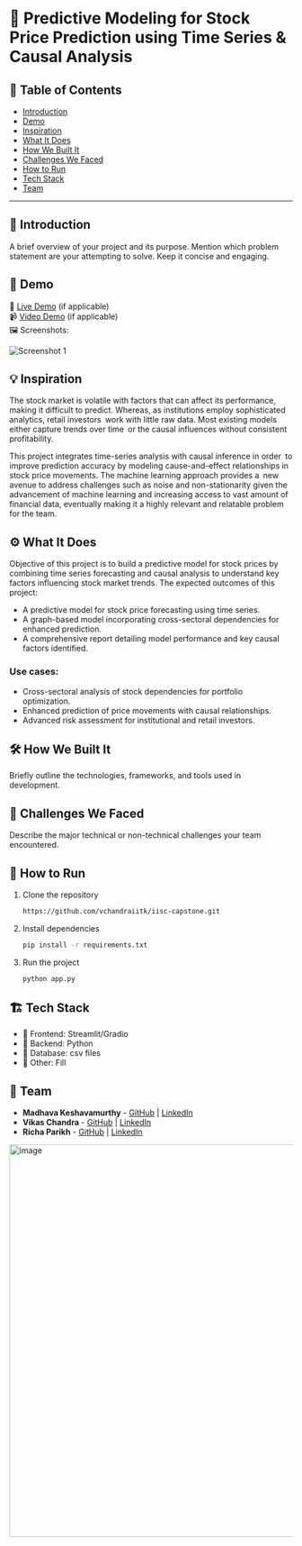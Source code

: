 # 🚀 Predictive Modeling for Stock Price Prediction using Time Series & Causal Analysis

## 📌 Table of Contents
- [Introduction](#introduction)
- [Demo](#demo)
- [Inspiration](#inspiration)
- [What It Does](#what-it-does)
- [How We Built It](#how-we-built-it)
- [Challenges We Faced](#challenges-we-faced)
- [How to Run](#how-to-run)
- [Tech Stack](#tech-stack)
- [Team](#team)

---

## 🎯 Introduction
A brief overview of your project and its purpose. Mention which problem statement are your attempting to solve. Keep it concise and engaging.

## 🎥 Demo
🔗 [Live Demo](#) (if applicable)  
📹 [Video Demo](#) (if applicable)  
🖼️ Screenshots:

![Screenshot 1](link-to-image)

## 💡 Inspiration
The stock market is volatile with factors that can affect its performance, making it difficult to predict. Whereas, as institutions employ sophisticated analytics, retail investors work with little raw data. Most existing models either capture trends over time or the causal influences without consistent profitability.

This project integrates time-series analysis with causal inference in order to improve prediction accuracy by modeling cause-and-effect relationships in stock price movements. The machine learning approach provides a new avenue to address challenges such as noise and non-stationarity given the advancement of machine learning and increasing access to vast amount of financial data, eventually making it a highly relevant and relatable problem for the team.

## ⚙️ What It Does
Objective of this project is to build a predictive model for stock prices by combining time series forecasting and causal analysis to understand key factors influencing stock market trends. The expected outcomes of this project:
- A predictive model for stock price forecasting using time series.
- A graph-based model incorporating cross-sectoral dependencies for enhanced prediction.
- A comprehensive report detailing model performance and key causal factors identified.

### Use cases:
- Cross-sectoral analysis of stock dependencies for portfolio optimization.
- Enhanced prediction of price movements with causal relationships.
- Advanced risk assessment for institutional and retail investors.


## 🛠️ How We Built It
Briefly outline the technologies, frameworks, and tools used in development.

## 🚧 Challenges We Faced
Describe the major technical or non-technical challenges your team encountered.

## 🏃 How to Run
1. Clone the repository  
   ```sh
   https://github.com/vchandraiitk/iisc-capstone.git
   ```
2. Install dependencies  
   ```sh
   pip install -r requirements.txt
   ```
3. Run the project  
   ```sh
   python app.py
   ```

## 🏗️ Tech Stack
- 🔹 Frontend: Streamlit/Gradio
- 🔹 Backend: Python
- 🔹 Database: csv files
- 🔹 Other: Fill

## 👥 Team
- **Madhava Keshavamurthy** - [GitHub](https://github.com/madhavamk) | [LinkedIn](https://www.linkedin.com/in/madhavamk/)
- **Vikas Chandra** - [GitHub](https://github.com/vchandraiitk) | [LinkedIn](https://www.linkedin.com/in/vikas-chandra-3112496/)
- **Richa Parikh** - [GitHub](https://github.com/richa1543) | [LinkedIn](https://www.linkedin.com/in/richa-parikh-824a1b124/)


<img width="697" alt="image" src="https://github.com/user-attachments/assets/09307f59-6cb1-46ae-b237-e5e3c87fa078" />

